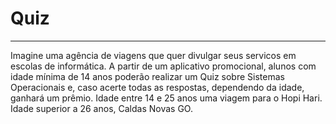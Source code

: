 # Quiz
<hr>
<p>Imagine uma agência de viagens que quer divulgar seus servicos em escolas de informática. A partir de um aplicativo promocional, alunos
com idade mínima de 14 anos poderão realizar um Quiz sobre Sistemas Operacionais e, caso acerte todas as respostas,
dependendo da idade, ganhará um prêmio.
Idade entre 14 e 25 anos uma viagem para o Hopi Hari. Idade superior a 26 anos, Caldas Novas GO.  
</p>
